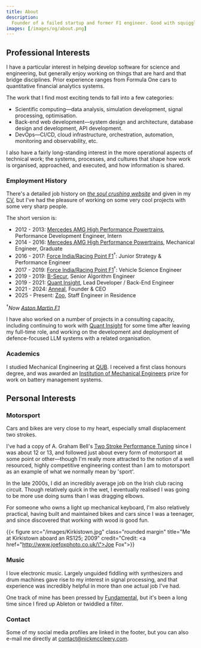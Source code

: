 ```yaml
---
title: About
description:
  Founder of a failed startup and former F1 engineer. Good with squiggly lines, likes writing code to solve problems.
images: [/images/og/about.png]
---
```


## Professional Interests

I have a particular interest in helping develop software for science and engineering, but generally enjoy working on
things that are hard and that bridge disciplines. Prior experience ranges from Formula One cars to quantitative
financial analytics systems.

The work that I find most exciting tends to fall into a few categories:

- Scientific computing—data analysis, simulation development, signal processing, optimisation.
- Back-end web development—system design and architecture, database design and development, API development.
- DevOps—CI/CD, cloud infrastructure, orchestration, automation, monitoring and observability, etc.

I also have a fairly long-standing interest in the more operational aspects of technical work; the systems, processes,
and cultures that shape how work is organised, approached, and executed, and how information is shared.

### Employment History

There's a detailed job history on [_the soul crushing website_](https://www.linkedin.com/in/nick-mccleery/) and given in
my [CV](/cv), but I've had the pleasure of working on some very cool projects with some very sharp people.

The short version is:

- 2012 - 2013: [Mercedes AMG High Performance Powertrains](https://www.mercedes-amg-hpp.com/), Performance Development
  Engineer, Intern
- 2014 - 2016: [Mercedes AMG High Performance Powertrains](https://www.mercedes-amg-hpp.com/), Mechanical Engineer,
  Graduate
- 2016 - 2017: [Force India/Racing Point F1](https://www.astonmartinf1.com/)<sup>†</sup>: Junior Strategy & Performance
  Engineer
- 2017 - 2019: [Force India/Racing Point F1](https://www.astonmartinf1.com/)<sup>†</sup>: Vehicle Science Engineer
- 2019 - 2019: [B-Secur](https://www.b-secur.com/), Senior Algorithm Engineer
- 2019 - 2021: [Quant Insight](https://quant-insight.com/), Lead Developer / Back-End Engineer
- 2021 - 2024: [Anneal](https://www.getanneal.com), Founder & CEO
- 2025 - Present: [Zoo](https://www.zoo.dev/), Staff Engineer in Residence

<sup>†</sup>_Now [Aston Martin F1](https://www.astonmartinf1.com/)_

I have also worked on a number of projects in a consulting capacity, including continuing to work with
[Quant Insight](https://quant-insight.com/) for some time after leaving my full-time role, and working on the
development and deployment of defence-focused LLM systems with a related organisation.

### Academics

I studied Mechanical Engineering at [QUB](https://www.qub.ac.uk/). I received a first class honours degree, and was
awarded an [Institution of Mechanical Engineers](https://www.imeche.org/) prize for work on battery management systems.

## Personal Interests

### Motorsport

Cars and bikes are very close to my heart, especially small displacement two strokes.

I've had a copy of A. Graham Bell's
[Two Stroke Performance Tuning](https://www.amazon.co.uk/Two-Stroke-Performance-Tuning-Graham-Bell/dp/1859606199) since
I was about 12 or 13, and followed just about every form of motorsport at some point or other—though I'm really more
attracted to the notion of a well resourced, highly competitive engineering contest than I am to motorsport as an
example of what we normally mean by 'sport'.

In the late 2000s, I did an incredibly average job on the Irish club racing circuit. Though relatively quick in the wet,
I eventually realised I was going to be more use doing sums than I was dragging elbows.

For someone who owns a light up mechanical keyboard, I'm also relatively practical, having built and maintained bikes
and cars since I was a teenager, and since discovered that working with wood is good fun.

{{< figure src="/images/Kirkistown.jpg" class="rounded margin" title="Me at Kirkistown aboard an RS125; 2009" credit="Credit: <a href=\"http://www.joefoxphoto.co.uk/\">Joe Fox</a>">}}

### Music

I love electronic music. Largely unguided fiddling with synthesizers and drum machines gave rise to my interest in
signal processing, and that experience was incredibly helpful in more than one actual job I've had.

One track of mine has been pressed by [Fundamental](https://fundamentalrecords.bandcamp.com/merch), but it's been a long
time since I fired up Ableton or twiddled a filter.

### Contact

Some of my social media profiles are linked in the footer, but you can also e-mail me directly at
[contact@nickmccleery.com](mailto:contact@nickmccleery.com).
